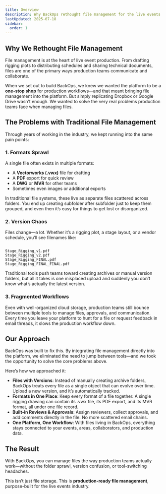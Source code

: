```yaml
---
title: Overview
description: Why BackOps rethought file management for the live events industry
lastUpdated: 2025-07-18
sidebar:
  order: 1
---
```


## Why We Rethought File Management

File management is at the heart of live event production. From drafting rigging plots to distributing schedules and sharing technical documents, files are one of the primary ways production teams communicate and collaborate.

When we set out to build BackOps, we knew we wanted the platform to be a **one-stop shop** for production workflows—and that meant bringing file management into the platform. But simply replicating Dropbox or Google Drive wasn’t enough. We wanted to solve the very real problems production teams face when managing files.

## The Problems with Traditional File Management

Through years of working in the industry, we kept running into the same pain points:

### 1. **Formats Sprawl**

A single file often exists in multiple formats:

- A **Vectorworks (.vwx)** file for drafting
- A **PDF** export for quick review
- A **DWG** or **MVR** for other teams
- Sometimes even images or additional exports

In traditional file systems, these live as separate files scattered across folders. You end up creating subfolder after subfolder just to keep them grouped, and even then it’s easy for things to get lost or disorganized.

### 2. **Version Chaos**

Files change—a lot. Whether it’s a rigging plot, a stage layout, or a vendor schedule, you’ll see filenames like:

```

Stage_Rigging_v1.pdf
Stage_Rigging_v2.pdf
Stage_Rigging_FINAL.pdf
Stage_Rigging_FINAL_FINAL.pdf

```

Traditional tools push teams toward creating archives or manual version folders, but all it takes is one misplaced upload and suddenly you don’t know what’s actually the latest version.

### 3. **Fragmented Workflows**

Even with well-organized cloud storage, production teams still bounce between multiple tools to manage files, approvals, and communication. Every time you leave your platform to hunt for a file or request feedback in email threads, it slows the production workflow down.

## Our Approach

BackOps was built to fix this. By integrating file management directly into the platform, we eliminated the need to jump between tools—and we took the opportunity to solve the core problems above.

Here’s how we approached it:

- **Files with Versions**: Instead of manually creating archive folders, BackOps treats every file as a single object that can evolve over time. Upload a new version, and it’s automatically tracked.
- **Formats in One Place**: Keep every format of a file together. A single rigging drawing can contain its .vwx file, its PDF export, and its MVR format, all under one file record.
- **Built-in Reviews & Approvals**: Assign reviewers, collect approvals, and add comments directly in the file. No more scattered email chains.
- **One Platform, One Workflow**: With files living in BackOps, everything stays connected to your events, areas, collaborators, and production data.

## The Result

With BackOps, you can manage files the way production teams actually work—without the folder sprawl, version confusion, or tool-switching headaches.

This isn’t just file storage. This is **production-ready file management**, purpose-built for the live events industry.
